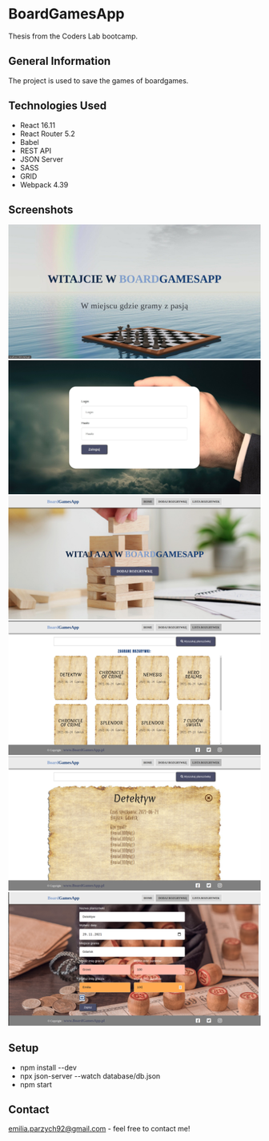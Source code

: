 # BoardGamesApp
Thesis from the Coders Lab bootcamp.

## General Information
The project is used to save the games of boardgames.

## Technologies Used
- React 16.11
- React Router 5.2
- Babel
- REST API 
- JSON Server
- SASS 
- GRID 
- Webpack 4.39

## Screenshots
![Screenshot 1](images/screenshot1.jpg)
![Screenshot 2](images/screenshot2.jpg)
![Screenshot 3](images/screenshot3.png)
![Screenshot 4](images/screenshot4.png)
![Screenshot 6](images/screenshot6.png)
![Screenshot 5](images/screenshot5.png)

## Setup
- npm install --dev
- npx json-server --watch database/db.json
- npm start

## Contact
emilia.parzych92@gmail.com - feel free to contact me!
